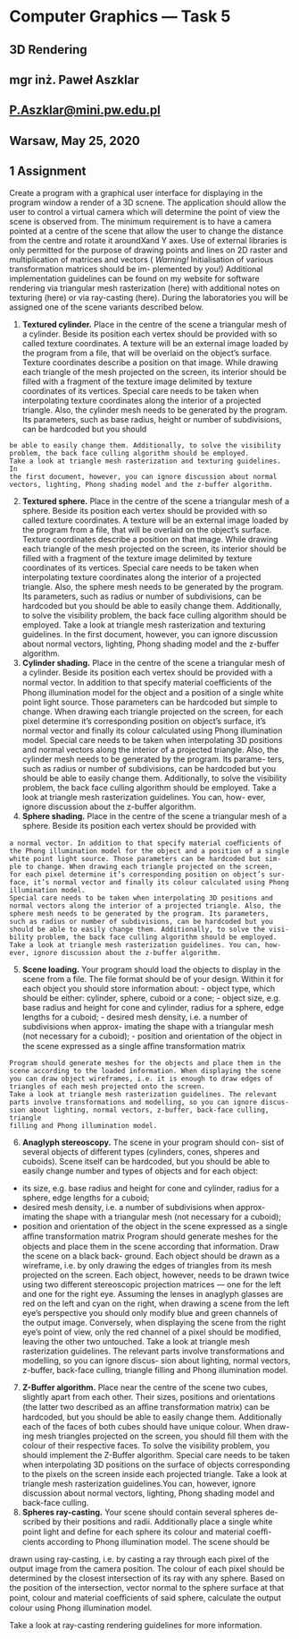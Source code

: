 # Computer Graphics — Task 5

## 3D Rendering

## mgr inż. Paweł Aszklar

## P.Aszklar@mini.pw.edu.pl

## Warsaw, May 25, 2020

## 1 Assignment

Create a program with a graphical user interface for displaying in the
program window a render of a 3D scnene.
The application should allow the user to control a virtual camera which
will determine the point of view the scene is observed from. The minimum
requirement is to have a camera pointed at a centre of the scene that allow
the user to change the distance from the centre and rotate it aroundXand
Y axes.
Use of external libraries is only permitted for the purpose of drawing
points and lines on 2D raster and multiplication of matrices and vectors
( _Warning!_ Initialisation of various transformation matrices should be im-
plemented by you!)
Additional implementation guidelines can be found on my website for
software rendering via triangular mesh rasterization (here) with additional
notes on texturing (here) or via ray-casting (here).
During the laboratories you will be assigned one of the scene variants
described below.

1. **Textured cylinder.** Place in the centre of the scene a triangular
    mesh of a cylinder. Beside its position each vertex should be provided
    with so called texture coordinates. A texture will be an external image
    loaded by the program from a file, that will be overlaid on the object’s
    surface. Texture coordinates describe a position on that image. While
    drawing each triangle of the mesh projected on the screen, its interior
    should be filled with a fragment of the texture image delimited by
    texture coordinates of its vertices.
    Special care needs to be taken when interpolating texture coordinates
    along the interior of a projected triangle. Also, the cylinder mesh needs
    to be generated by the program. Its parameters, such as base radius,
    height or number of subdivisions, can be hardcoded but you should


```
be able to easily change them. Additionally, to solve the visibility
problem, the back face culling algorithm should be employed.
Take a look at triangle mesh rasterization and texturing guidelines. In
the first document, however, you can ignore discussion about normal
vectors, lighting, Phong shading model and the z-buffer algorithm.
```
2. **Textured sphere.** Place in the centre of the scene a triangular mesh
    of a sphere. Beside its position each vertex should be provided with so
    called texture coordinates. A texture will be an external image loaded
    by the program from a file, that will be overlaid on the object’s surface.
    Texture coordinates describe a position on that image. While drawing
    each triangle of the mesh projected on the screen, its interior should
    be filled with a fragment of the texture image delimited by texture
    coordinates of its vertices.
    Special care needs to be taken when interpolating texture coordinates
    along the interior of a projected triangle. Also, the sphere mesh needs
    to be generated by the program. Its parameters, such as radius or
    number of subdivisions, can be hardcoded but you should be able to
    easily change them. Additionally, to solve the visibility problem, the
    back face culling algorithm should be employed.
    Take a look at triangle mesh rasterization and texturing guidelines. In
    the first document, however, you can ignore discussion about normal
    vectors, lighting, Phong shading model and the z-buffer algorithm.
3. **Cylinder shading.** Place in the centre of the scene a triangular
    mesh of a cylinder. Beside its position each vertex should be provided
    with a normal vector. In addition to that specify material coeﬀicients
    of the Phong illumination model for the object and a position of a
    single white point light source. Those parameters can be hardcoded
    but simple to change. When drawing each triangle projected on the
    screen, for each pixel determine it’s corresponding position on object’s
    surface, it’s normal vector and finally its colour calculated using Phong
    illumination model.
    Special care needs to be taken when interpolating 3D positions and
    normal vectors along the interior of a projected triangle. Also, the
    cylinder mesh needs to be generated by the program. Its parame-
    ters, such as radius or number of subdivisions, can be hardcoded but
    you should be able to easily change them. Additionally, to solve the
    visibility problem, the back face culling algorithm should be employed.
    Take a look at triangle mesh rasterization guidelines. You can, how-
    ever, ignore discussion about the z-buffer algorithm.
4. **Sphere shading.** Place in the centre of the scene a triangular mesh
    of a sphere. Beside its position each vertex should be provided with


```
a normal vector. In addition to that specify material coeﬀicients of
the Phong illumination model for the object and a position of a single
white point light source. Those parameters can be hardcoded but sim-
ple to change. When drawing each triangle projected on the screen,
for each pixel determine it’s corresponding position on object’s sur-
face, it’s normal vector and finally its colour calculated using Phong
illumination model.
Special care needs to be taken when interpolating 3D positions and
normal vectors along the interior of a projected triangle. Also, the
sphere mesh needs to be generated by the program. Its parameters,
such as radius or number of subdivisions, can be hardcoded but you
should be able to easily change them. Additionally, to solve the visi-
bility problem, the back face culling algorithm should be employed.
Take a look at triangle mesh rasterization guidelines. You can, how-
ever, ignore discussion about the z-buffer algorithm.
```
5. **Scene loading.** Your program should load the objects to display in
    the scene from a file. The file format should be of your design. Within
    it for each object you should store information about:
       - object type, which should be either: cylinder, sphere, cuboid or
          a cone;
       - object size, e.g. base radius and height for cone and cylinder,
          radius for a sphere, edge lengths for a cuboid;
       - desired mesh density, i.e. a number of subdivisions when approx-
          imating the shape with a triangular mesh (not necessary for a
          cuboid);
       - position and orientation of the object in the scene expressed as a
          single aﬀine transformation matrix

```
Program should generate meshes for the objects and place them in the
scene according to the loaded information. When displaying the scene
you can draw object wireframes, i.e. it is enough to draw edges of
triangles of each mesh projected onto the screen.
Take a look at triangle mesh rasterization guidelines. The relevant
parts involve transformations and modelling, so you can ignore discus-
sion about lighting, normal vectors, z-buffer, back-face culling, triangle
filling and Phong illumination model.
```
6. **Anaglyph stereoscopy.** The scene in your program should con-
    sist of several objects of different types (cylinders, cones, shperes and
    cuboids). Scene itself can be hardcoded, but you should be able to
    easily change number and types of objects and for each object:


- its size, e.g. base radius and height for cone and cylinder, radius
    for a sphere, edge lengths for a cuboid;
- desired mesh density, i.e. a number of subdivisions when approx-
    imating the shape with a triangular mesh (not necessary for a
    cuboid);
- position and orientation of the object in the scene expressed as a
    single aﬀine transformation matrix
Program should generate meshes for the objects and place them in the
scene according that information. Draw the scene on a black back-
ground. Each object should be drawn as a wireframe, i.e. by only
drawing the edges of triangles from its mesh projected on the screen.
Each object, however, needs to be drawn twice using two different
stereoscopic projection matrices — one for the left and one for the
right eye. Assuming the lenses in anaglyph glasses are red on the
left and cyan on the right, when drawing a scene from the left eye’s
perspective you should only modify blue and green channels of the
output image. Conversely, when displaying the scene from the right
eye’s point of view, only the red channel of a pixel should be modified,
leaving the other two untouched.
Take a look at triangle mesh rasterization guidelines. The relevant
parts involve transformations and modelling, so you can ignore discus-
sion about lighting, normal vectors, z-buffer, back-face culling, triangle
filling and Phong illumination model.
7. **Z-Buffer algorithm.** Place near the centre of the scene two cubes,
slightly apart from each other. Their sizes, positions and orientations
(the latter two described as an aﬀine transformation matrix) can be
hardcoded, but you should be able to easily change them. Additionally
each of the faces of both cubes should have unique colour. When draw-
ing mesh triangles projected on the screen, you should fill them with
the colour of their respective faces. To solve the visibility problem,
you should implement the Z-Buffer algorithm.
Special care needs to be taken when interpolating 3D positions on the
surface of objects corresponding to the pixels on the screen inside each
projected triangle.
Take a look at triangle mesh rasterization guidelines.You can, however,
ignore discussion about normal vectors, lighting, Phong shading model
and back-face culling.
8. **Spheres ray-casting.** Your scene should contain several spheres de-
scribed by their positions and radii. Additionally place a single white
point light and define for each sphere its colour and material coeﬀi-
cients according to Phong illumination model. The scene should be


drawn using ray-casting, i.e. by casting a ray through each pixel of
the output image from the camera position. The colour of each pixel
should be determined by the closest intersection of its ray with any
sphere. Based on the position of the intersection, vector normal to the
sphere surface at that point, colour and material coeﬀicients of said
sphere, calculate the output colour using Phong illumination model.

Take a look at ray-casting rendering guidelines for more information.


